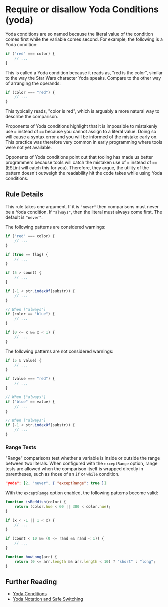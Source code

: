 # Require or disallow Yoda Conditions (yoda)

Yoda conditions are so named because the literal value of the condition comes first while the variable comes second. For example, the following is a Yoda condition:

```js
if ("red" === color) {
    // ...
}
```

This is called a Yoda condition because it reads as, "red is the color", similar to the way the Star Wars character Yoda speaks. Compare to the other way of arranging the operands:

```js
if (color === "red") {
    // ...
}
```

This typically reads, "color is red", which is arguably a more natural way to describe the comparison.

Proponents of Yoda conditions highlight that it is impossible to mistakenly use `=` instead of `==` because you cannot assign to a literal value. Doing so will cause a syntax error and you will be informed of the mistake early on. This practice was therefore very common in early programming where tools were not yet available.

Opponents of Yoda conditions point out that tooling has made us better programmers because tools will catch the mistaken use of `=` instead of `==` (ESLint will catch this for you). Therefore, they argue, the utility of the pattern doesn't outweigh the readability hit the code takes while using Yoda conditions.

## Rule Details

This rule takes one argument. If it is `"never"` then comparisons must never be a Yoda condition. If `"always"`, then the literal must always come first. The default is `"never"`.

The following patterns are considered warnings:

```js
if ("red" === color) {
    // ...
}
```

```js
if (true == flag) {
    // ...
}
```

```js
if (5 > count) {
    // ...
}
```

```js
if (-1 < str.indexOf(substr)) {
    // ...
}
```

```js
// When ["always"]
if (color == "blue") {
	// ...
}
```

```js
if (0 <= x && x < 1) {
    // ...
}
```

The following patterns are not considered warnings:

```js
if (5 & value) {
    // ...
}
```

```js
if (value === "red") {
    // ...
}
```

```js
// When ["always"]
if ("blue" == value) {
    // ...
}
```

```js
// When ["always"]
if (-1 < str.indexOf(substr)) {
    // ...
}
```

### Range Tests

"Range" comparisons test whether a variable is inside or outside the range between two literals. When configured with the `exceptRange` option, range tests are allowed when the comparison itself is wrapped directly in parentheses, such as those of an `if` or `while` condition.

```json
"yoda": [2, "never", { "exceptRange": true }]
```

With the `exceptRange` option enabled, the following patterns become valid:

```js
function isReddish(color) {
    return (color.hue < 60 || 300 < color.hue);
}
```

```js
if (x < -1 || 1 < x) {
    // ...
}
```

```js
if (count < 10 && (0 <= rand && rand < 1)) {
    // ...
}
```

```js
function howLong(arr) {
    return (0 <= arr.length && arr.length < 10) ? "short" : "long";
}
```

## Further Reading

* [Yoda Conditions](http://en.wikipedia.org/wiki/Yoda_conditions)
* [Yoda Notation and Safe Switching](http://thomas.tuerke.net/on/design/?with=1249091668#msg1146181680)
